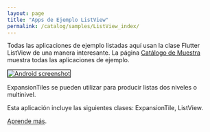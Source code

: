 ```yaml
---
layout: page
title: "Apps de Ejemplo ListView"
permalink: /catalog/samples/ListView_index/
---
```


Todas las aplicaciones de ejemplo listadas aquí usan la clase Flutter ListView de una manera interesante. La página <a href="/catalog/samples/">Catálogo de Muestra</a> muestra todas las aplicaciones de ejemplo.

<div class="container-fluid">
  <div class="row" style="margin-bottom: 32px">
    <a href="/catalog/samples/expansion-tile-sample/">
      <div class="col-md-3">
        <img style="border:1px solid #000000" src="https://storage.googleapis.com/flutter-catalog/cb4a54db8fb3726bf4293b9cc5cb12ce16883803/expansion_tile_sample_small.png" alt="Android screenshot" class="img-responsive">
      </div>
   </a>
    <div class="col-md-9">
      <p>
        ExpansionTiles se pueden utilizar para producir listas dos niveles o multinivel.
      </p>
      <p>
        Esta aplicación incluye las siguientes clases: ExpansionTile, ListView.
      </p>
      <p>
        <a href="/catalog/samples/expansion-tile-sample/">Aprende más</a>.
      </p>
    </div>
  </div>

</div>